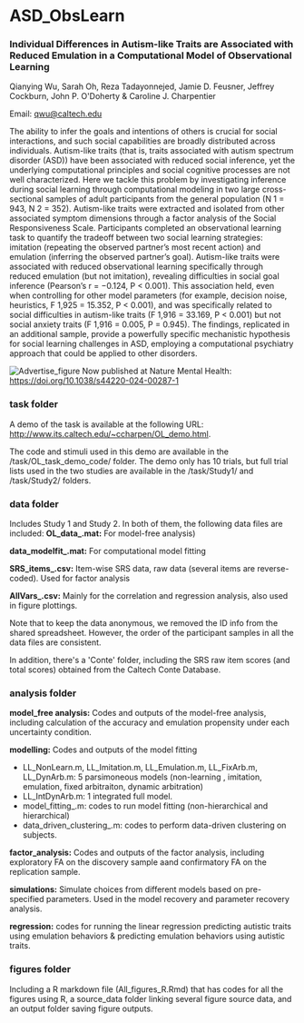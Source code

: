 # ASD_ObsLearn

### Individual Differences in Autism-like Traits are Associated with Reduced Emulation in a Computational Model of Observational Learning
Qianying Wu, Sarah Oh, Reza Tadayonnejed, Jamie D. Feusner, Jeffrey Cockburn, John P. O'Doherty & Caroline J. Charpentier

Email: qwu@caltech.edu

The ability to infer the goals and intentions of others is crucial for social interactions, and such social capabilities are broadly distributed across individuals. Autism-like traits (that is, traits associated with autism spectrum disorder (ASD)) have been associated with reduced social inference, yet the underlying computational principles and social cognitive processes are not well characterized. Here we tackle this problem by investigating inference during social learning through computational modeling in two large cross-sectional samples of adult participants from the general population (N 1 = 943, N 2 = 352). Autism-like traits were extracted and isolated from other associated symptom dimensions through a factor analysis of the Social Responsiveness Scale. Participants completed an observational learning task to quantify the tradeoff between two social learning strategies: imitation (repeating the observed partner’s most recent action) and emulation (inferring the observed partner’s goal). Autism-like traits were associated with reduced observational learning specifically through reduced emulation (but not imitation), revealing difficulties in social goal inference (Pearson’s r = −0.124, P < 0.001). This association held, even when controlling for other model parameters (for example, decision noise, heuristics, F 1,925 = 15.352, P < 0.001), and was specifically related to social difficulties in autism-like traits (F 1,916 = 33.169, P < 0.001) but not social anxiety traits (F 1,916 = 0.005, P = 0.945). The findings, replicated in an additional sample, provide a powerfully specific mechanistic hypothesis for social learning challenges in ASD, employing a computational psychiatry approach that could be applied to other disorders.

![Advertise_figure](https://github.com/user-attachments/assets/841e0df2-8373-498a-87bf-c7a5aee10602)
Now published at Nature Mental Health: https://doi.org/10.1038/s44220-024-00287-1 

### task folder
A demo of the task is available at the following URL: http://www.its.caltech.edu/~ccharpen/OL_demo.html.

The code and stimuli used in this demo are available in the /task/OL_task_demo_code/ folder. The demo only has 10 trials, but full trial lists used in the two studies are available in the /task/Study1/ and /task/Study2/ folders.

### data folder
Includes Study 1 and Study 2. In both of them, the following data files are included:
**OL_data_.mat:** For model-free analysis)

**data_modelfit_.mat:** For computational model fitting

**SRS_items_.csv:** Item-wise SRS data, raw data (several items are reverse-coded). Used for factor analysis

**AllVars_.csv:** Mainly for the correlation and regression analysis, also used in figure plottings.

Note that to keep the data anonymous, we removed the ID info from the shared spreadsheet. However, the order of the participant samples in all the data files are consistent.

In addition, there's a 'Conte' folder, including the SRS raw item scores (and total scores) obtained from the Caltech Conte Database.

### analysis folder
**model_free analysis:** Codes and outputs of the model-free analysis, including calculation of the accuracy and emulation propensity under each uncertainty condition.

**modelling:** Codes and outputs of the model fitting

- LL_NonLearn.m, LL_Imitation.m, LL_Emulation.m, LL_FixArb.m, LL_DynArb.m:  5 parsimoneous models (non-learning , imitation, emulation, fixed arbitraiton, dynamic arbitration) 
- LL_IntDynArb.m: 1 integrated full model.
- model_fitting_.m: codes to run model fitting (non-hierarchical and hierarchical) 
- data_driven_clustering_.m: codes to perform data-driven clustering on subjects.

**factor_analysis:** Codes and outputs of the factor analysis, including exploratory FA on the discovery sample aand confirmatory FA on the replication sample.

**simulations:** Simulate choices from different models based on pre-specified parameters. Used in the model recovery and parameter recovery analysis.

**regression:** codes for running the linear regression predicting autistic traits using emulation behaviors & predicting emulation behaviors using autistic traits.

### figures folder
Including a R markdown file (All_figures_R.Rmd) that has codes for all the figures using R, a source_data folder linking several figure source data, and an output folder saving figure outputs.
